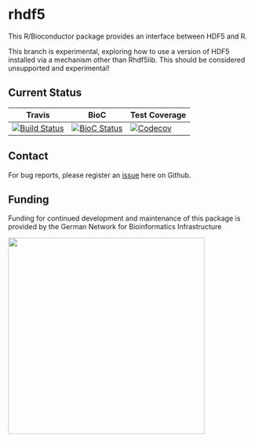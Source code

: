 # rhdf5

This R/Bioconductor package provides an interface between HDF5 and R. 

This branch is experimental, exploring how to use a version of HDF5 installed via a mechanism other than Rhdf5lib.  This should be considered unsupported and experimental!

## Current Status

| Travis        | BioC           | Test Coverage |
| ------------- |-------------| -----|
| [![Build Status](https://travis-ci.org/grimbough/rhdf5.svg?branch=master)](https://travis-ci.org/grimbough/rhdf5) | [![BioC Status](https://bioconductor.org/shields/build/devel/bioc/rhdf5.svg)](http://bioconductor.org/checkResults/devel/bioc-LATEST/rhdf5/) | [![Codecov](http://img.shields.io/codecov/c/github/grimbough/rhdf5.svg)](https://codecov.io/gh/grimbough/rhdf5) |

## Contact

For bug reports, please register an [issue](https://github.com/grimbough/rhdf5/issues) here on Github. 


## Funding 

Funding for continued development and maintenance of this package is provided by the German Network for Bioinformatics Infrastructure

<a href="http://www.denbi.de"><img src="https://tess.elixir-europe.org/system/content_providers/images/000/000/063/original/deNBI_Logo_rgb.jpg" width="400" align="left"></a>
